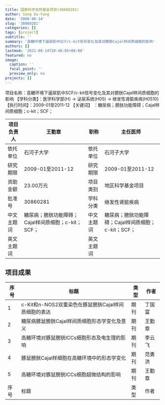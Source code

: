 ```yaml
---
title: 国家科学自然基金项目(30860281)
author: Song Ou-Yang
date: '2008-08-14'
slug: '30860281'
categories: []
tags: [project]
subtitle: ''
summary: '高糖环境下逼尿肌中SCF/c-kit信号变化及其对膀胱Cajal样间质细胞的影响'
authors: []
lastmod: '2021-08-14T20:48:05+08:00'
featured: no
image:
  caption: ''
  focal_point: ''
  preview_only: no
projects: []
---
```

项目名称：高糖环境下逼尿肌中SCF/c-kit信号变化及其对膀胱Cajal样间质细胞的影响
【学科分类】：医学科学部(H) -> 泌尿系统(H05) -> 继发性肾脏疾病(H0510)
【执行时间】：2009-01至2011-12
【关键词】    ：糖尿病；膀胱功能障碍；Cajal样间质细胞；c-kit；SCF；

| 项目负责人 | 王勤章                                           | 职称     | 主任医师                                        |
| ---------- | --------------------------------------------------- | ---------- | --------------------------------------------------- |
| 依托单位 | 石河子大学                                     | 依托单位 | 石河子大学                                     |
| 研究期限 | 2009-01至2011-12                                   | 研究期限 | 2009-01至2011-12                                   |
| 资助金额 | 23.00万元                                         | 项目类别 | 地区科学基金项目                            |
| 批准号  | 30860281                                            | 学科分类 | 继发性肾脏疾病                               |
| 中文主题词 | 糖尿病；膀胱功能障碍；Cajal样间质细胞；c-kit；SCF； | 中文主题词 | 糖尿病；膀胱功能障碍；Cajal样间质细胞；c-kit；SCF； |
| 英文主题词 |                                                     | 英文主题词 |                                                     |

项目成果
---
| 序号 | 标题                                               | 类型 | 作者                                                   |
| ---- | ---------------------------------------------------- | ---- | -------------------------------------------------------- |
| 1    | c-Kit和n-NOS2双重染色在豚鼠膀胱Cajal样间质细胞的表达 | 期刊 | 丁国富|王勤章|朱国栋|纪世琪|                 |
| 2    | 糖尿病豚鼠膀胱Cajal样间质细胞形态学变化及意义 | 期刊 | 王勤章|蔡志强|李应龙|王江平|丁国富|李云飞|朱国栋|纪世琪| |
| 3    | 高糖环境对豚鼠膀胱ICCs细胞形态及电生理的影响 | 期刊 | 李云飞|蔡志强|丁国富|范勇洪|王勤章|       |
| 4    | 豚鼠膀胱Cajal样细胞在高糖环境中的形态学变化 | 期刊 | 范勇洪|蔡志强|丁国富|李云飞|王勤章|       |
| 5    | 高糖环境对豚鼠膀胱ICCs细胞超微结构的影响 | 期刊 | 王勤章|范勇洪|李云飞|蔡志强|丁国富|       |
| 序号 | 标题                                               | 类型 | 作者                                                   |
